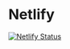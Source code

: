 # Netlify

[![Netlify Status](https://api.netlify.com/api/v1/badges/e976718a-10ef-4d6c-ad15-052ac6e0e9e1/deploy-status)](https://app.netlify.com/sites/stagingbranch/deploys)
